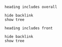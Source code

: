 ```tasks
heading includes overall

hide backlink
show tree
```

```tasks
heading includes front

hide backlink
show tree
```

